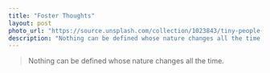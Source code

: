 ```yaml
---
title: "Foster Thoughts"
layout: post
photo_url: "https://source.unsplash.com/collection/1023843/tiny-people-in-a-big-world"
description: "Nothing can be defined whose nature changes all the time. In addition, the object in question must be a unitary phenomenon, even if its unity may be complex. If definitions are to provide the basis of knowledge, they require some kind of essentialism. This presupposition is indeed made explicit in the Euthyphro, where Plato employs for the first time the terminology that will be characteristic of his full-fledged theory of the Forms."
---
```

>Nothing can be defined whose nature changes all the time. 
